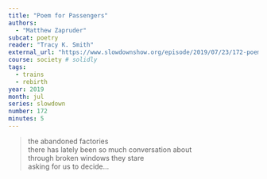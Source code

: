 ```yaml
---
title: "Poem for Passengers"
authors:
  - "Matthew Zapruder"
subcat: poetry
reader: "Tracy K. Smith"
external_url: "https://www.slowdownshow.org/episode/2019/07/23/172-poem-for-passengers"
course: society # solidly
tags:
  - trains
  - rebirth
year: 2019
month: jul
series: slowdown
number: 172
minutes: 5
---
```


> the abandoned factories  
there has lately been so much conversation about  
through broken windows they stare  
asking for us to decide...
